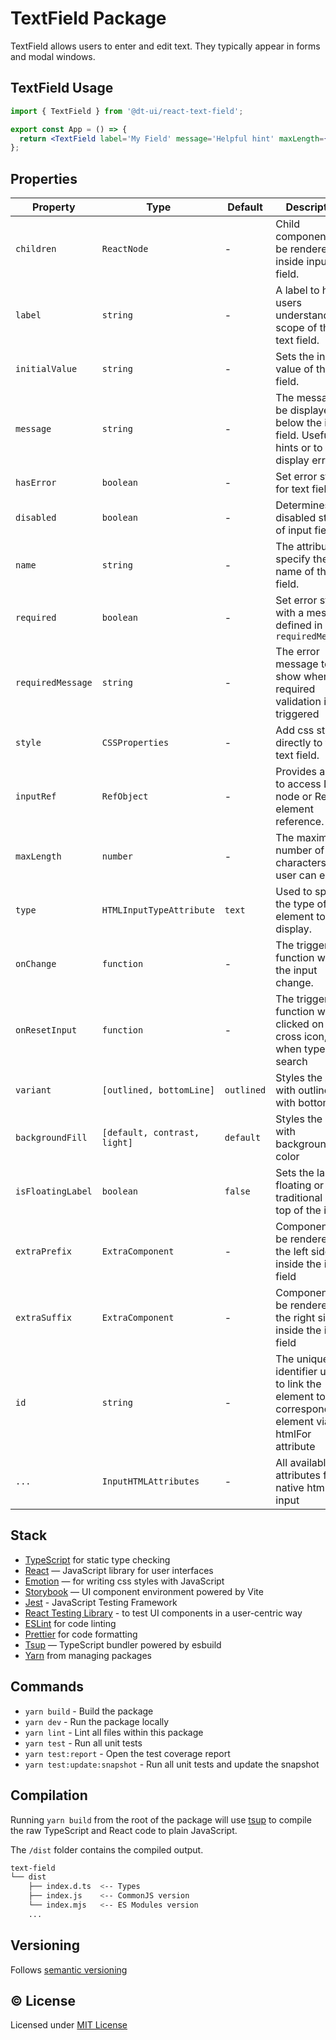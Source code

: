 # TextField Package

TextField allows users to enter and edit text. They typically appear in forms and modal windows.

## TextField Usage

```jsx
import { TextField } from '@dt-ui/react-text-field';

export const App = () => {
  return <TextField label='My Field' message='Helpful hint' maxLength={40} />;
};
```

## Properties

| Property          | Type                         | Default    | Description                                                                               |
| ----------------- | ---------------------------- | ---------- | ----------------------------------------------------------------------------------------- |
| `children`        | `ReactNode`                  | -          | Child components to be rendered inside input field.                                       |
| `label`           | `string`                     | -          | A label to help users understand the scope of the text field.                             |
| `initialValue`    | `string`                     | -          | Sets the initial value of the text field.                                                 |
| `message`         | `string`                     | -          | The message to be displayed below the input field. Useful for hints or to display errors. |
| `hasError`        | `boolean`                    | -          | Set error state for text field.                                                           |
| `disabled`        | `boolean`                    | -          | Determines the disabled state of input field.                                             |
| `name`            | `string`                     | -          | The attribute to specify the name of the text field.                                      |
| `required`        | `boolean`                    | -          | Set error state with a message defined in `requiredMessage`                               |
| `requiredMessage` | `string`                     | -          | The error message to show when the required validation is triggered                       |
| `style`           | `CSSProperties`              | -          | Add css style directly to the text field.                                                 |
| `inputRef`        | `RefObject`                  | -          | Provides a way to access DOM node or React element reference.                             |
| `maxLength`       | `number`                     | -          | The maximum number of characters that user can enter.                                     |
| `type`            | `HTMLInputTypeAttribute`     | `text`     | Used to specify the type of element to display.                                           |
| `onChange`        | `function`                   | -          | The triggered function when the input change.                                             |
| `onResetInput`    | `function`                   | -          | The triggered function when clicked on the cross icon, when type is search                |
| `variant`         | `[outlined, bottomLine]`     | `outlined` | Styles the input with outlined or with bottom line                                        |
| `backgroundFill`  | `[default, contrast, light]` | `default`  | Styles the input with background color                                                    |
| `isFloatingLabel` | `boolean`                    | `false`    | Sets the label floating or traditional on top of the input                                |
| `extraPrefix`     | `ExtraComponent`             | -          | Component to be rendered on the left side inside the input field                          |
| `extraSuffix`     | `ExtraComponent`             | -          | Component to be rendered on the right side inside the input field                         |
| `id`              | `string`                     | -          | The unique identifier used to link the element to the corresponding element via the htmlFor attribute|
| `...`             | `InputHTMLAttributes`        | -          | All available attributes from native html input                                           |

## Stack

- [TypeScript](https://www.typescriptlang.org/) for static type checking
- [React](https://reactjs.org/) — JavaScript library for user interfaces
- [Emotion](https://emotion.sh/docs/introduction) — for writing css styles with JavaScript
- [Storybook](https://storybook.js.org/) — UI component environment powered by Vite
- [Jest](https://jestjs.io/) - JavaScript Testing Framework
- [React Testing Library](https://testing-library.com/) - to test UI components in a user-centric way
- [ESLint](https://eslint.org/) for code linting
- [Prettier](https://prettier.io) for code formatting
- [Tsup](https://github.com/egoist/tsup) — TypeScript bundler powered by esbuild
- [Yarn](https://yarnpkg.com/) from managing packages

## Commands

- `yarn build` - Build the package
- `yarn dev` - Run the package locally
- `yarn lint` - Lint all files within this package
- `yarn test` - Run all unit tests
- `yarn test:report` - Open the test coverage report
- `yarn test:update:snapshot` - Run all unit tests and update the snapshot

## Compilation

Running `yarn build` from the root of the package will use [tsup](https://tsup.egoist.dev/) to compile the raw TypeScript and React code to plain JavaScript.

The `/dist` folder contains the compiled output.

```bash
text-field
└── dist
    ├── index.d.ts  <-- Types
    ├── index.js    <-- CommonJS version
    └── index.mjs   <-- ES Modules version
    ...
```

## Versioning

Follows [semantic versioning](https://semver.org/)

## &copy; License

Licensed under [MIT License](LICENSE.md)
